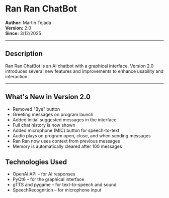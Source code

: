 # Ran Ran ChatBot

**Author:** Martin Tejada  
**Version:** 2.0  
**Since:** 3/12/2025  

---

## Description

Ran Ran ChatBot is an AI chatbot with a graphical interface. Version 2.0 introduces several new features and improvements to enhance usability and interaction.

---

## What's New in Version 2.0

- Removed "Bye" button
- Greeting messages on program launch
- Added initial suggested messages in the interface
- Full chat history is now shown
- Added microphone (MIC) button for speech-to-text
- Audio plays on program open, close, and when sending messages
- Ran Ran now uses context from previous messages
- Memory is automatically cleared after 100 messages

  
## Technologies Used

- OpenAI API – for AI responses  
- PyQt6 – for the graphical interface  
- gTTS and pygame – for text-to-speech and sound  
- SpeechRecognition – for microphone input  
